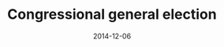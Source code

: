 ---
title: Congressional general election
date: 2014-12-06
clip_url: http://elections.thelensnola.org/2014/general/
image_url: /images/thumbnails/2014-12-06-election.png
image_alt: Dec. 6, 2014, election results app
description: Live election results for the 2014 general congressional election.
tools: JavaScript, Leaflet, Python, QGIS, S3, TopoJSON
---